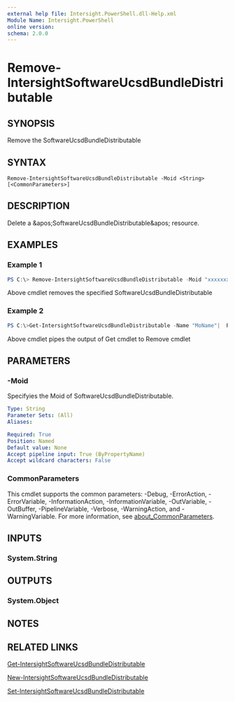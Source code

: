 ```yaml
---
external help file: Intersight.PowerShell.dll-Help.xml
Module Name: Intersight.PowerShell
online version:
schema: 2.0.0
---
```


# Remove-IntersightSoftwareUcsdBundleDistributable

## SYNOPSIS
Remove the SoftwareUcsdBundleDistributable

## SYNTAX

```
Remove-IntersightSoftwareUcsdBundleDistributable -Moid <String> [<CommonParameters>]
```

## DESCRIPTION
Delete a &amp;apos;SoftwareUcsdBundleDistributable&amp;apos; resource.

## EXAMPLES

### Example 1
```powershell
PS C:\> Remove-IntersightSoftwareUcsdBundleDistributable -Moid "xxxxxxxxxxxxxxxxxxxxxxxxxxx"
```
Above cmdlet removes the specified SoftwareUcsdBundleDistributable 

### Example 2
```powershell
PS C:\>Get-IntersightSoftwareUcsdBundleDistributable -Name "MoName"|  Remove-IntersightSoftwareUcsdBundleDistributable
```
Above cmdlet pipes the output of Get cmdlet to Remove cmdlet

## PARAMETERS

### -Moid
Specifyies the Moid of SoftwareUcsdBundleDistributable.

```yaml
Type: String
Parameter Sets: (All)
Aliases:

Required: True
Position: Named
Default value: None
Accept pipeline input: True (ByPropertyName)
Accept wildcard characters: False
```

### CommonParameters
This cmdlet supports the common parameters: -Debug, -ErrorAction, -ErrorVariable, -InformationAction, -InformationVariable, -OutVariable, -OutBuffer, -PipelineVariable, -Verbose, -WarningAction, and -WarningVariable. For more information, see [about_CommonParameters](http://go.microsoft.com/fwlink/?LinkID=113216).

## INPUTS

### System.String

## OUTPUTS

### System.Object
## NOTES

## RELATED LINKS

[Get-IntersightSoftwareUcsdBundleDistributable](./Get-IntersightSoftwareUcsdBundleDistributable.md)

[New-IntersightSoftwareUcsdBundleDistributable](./New-IntersightSoftwareUcsdBundleDistributable.md)

[Set-IntersightSoftwareUcsdBundleDistributable](./Set-IntersightSoftwareUcsdBundleDistributable.md)

